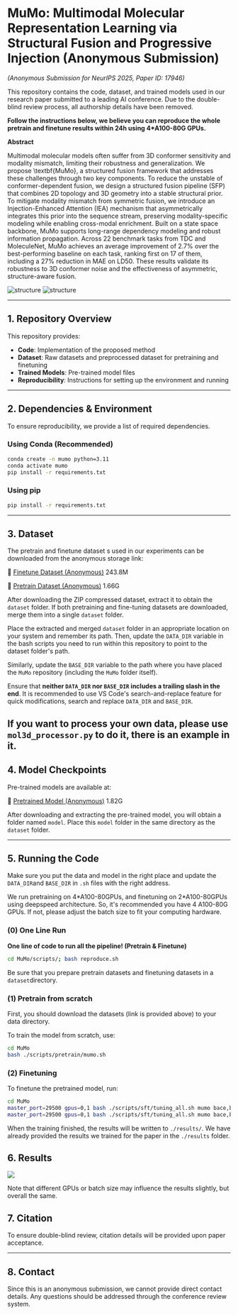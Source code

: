 # **MuMo: Multimodal Molecular Representation Learning via Structural Fusion and Progressive Injection (Anonymous Submission)**

*(Anonymous Submission for NeurIPS 2025, Paper ID: 17946)*

This repository contains the code, dataset, and trained models used in our research paper submitted to a leading AI conference. Due to the double-blind review process, all authorship details have been removed.

**Follow the instructions below, we believe you can reproduce the whole pretrain and finetune results within 24h using 4*A100-80G GPUs.**

**Abstract**

Multimodal molecular models often suffer from 3D conformer sensitivity and modality mismatch, limiting their robustness and generalization. We propose \textbf{MuMo}, a structured fusion framework that addresses these challenges through two key components. To reduce the unstable of conformer-dependent fusion, we design a structured fusion pipeline (SFP) that combines 2D topology and 3D geometry into a stable structural prior. To mitigate modality mismatch from symmetric fusion, we introduce an Injection-Enhanced Attention (IEA) mechanism that asymmetrically integrates this prior into the sequence stream, preserving modality-specific modeling while enabling cross-modal enrichment. 
Built on a state space backbone, MuMo supports long-range dependency modeling and robust information propagation. 
Across 22 benchmark tasks from TDC and MoleculeNet, MuMo achieves an average improvement of 2.7\% over the best-performing baseline on each task, ranking first on 17 of them, including a 27\% reduction in MAE on LD50. These results validate its robustness to 3D conformer noise and the effectiveness of asymmetric, structure-aware fusion.

![structure](./fig/structure.png)
![structure](./fig/fusion.jpg)

---

## **1. Repository Overview**

This repository provides:

- **Code**: Implementation of the proposed method
- **Dataset**: Raw datasets and preprocessed dataset for pretraining and finetuning
- **Trained Models**: Pre-trained model files
- **Reproducibility**: Instructions for setting up the environment and running

---

## **2. Dependencies & Environment**

To ensure reproducibility, we provide a list of required dependencies.

### **Using Conda (Recommended)**

```bash
conda create -n mumo python=3.11
conda activate mumo
pip install -r requirements.txt
```

### **Using pip**

```bash
pip install -r requirements.txt
```

---

## **3. Dataset**

The pretrain and finetune dataset s used in our experiments can be downloaded from the anonymous storage link:

🔗 [Finetune Dataset (Anonymous)](https://drive.google.com/file/d/1-KVM21Hc1pdx4p3agxqiuIuk-Gur_5KO/view?usp=sharing) 243.8M

🔗 [Pretrain Dataset (Anonymous)](https://drive.google.com/file/d/16m476wsvnVVbo6fD5qNVAeVN4FLathX-/view?usp=sharing) 1.66G

After downloading the ZIP compressed dataset, extract it to obtain the `dataset` folder. If both pretraining and fine-tuning datasets are downloaded, merge them into a single `dataset` folder.

Place the extracted and merged `dataset` folder in an appropriate location on your system and remember its path. Then, update the `DATA_DIR` variable in the bash scripts you need to run within this repository to point to the dataset folder's path. 

Similarly, update the `BASE_DIR` variable to the path where you have placed the `MuMo` repository (including the `MuMo` folder itself). 

Ensure that **neither `DATA_DIR` nor `BASE_DIR` includes a trailing slash in the end**. It is recommended to use VS Code's search-and-replace feature for quick modifications, search and replace `DATA_DIR` and `BASE_DIR`.

If you want to process your own data, please use `mol3d_processor.py` to do it, there is an example in it.
---

## **4. Model Checkpoints**

Pre-trained models are available at:

🔗 [Pretrained Model (Anonymous)](https://drive.google.com/file/d/1J5vNYV9q7rqpVIZsFuuqU6CrBqys7K2P/view?usp=sharing) 1.82G

After downloading and extracting the pre-trained model, you will obtain a folder named `model`. Place this `model` folder in the same directory as the `dataset` folder.

---

## **5. Running the Code**

Make sure you put the data and model in the right place and update the `DATA_DIR`and `BASE_DIR`  in `.sh` files with the right address.

We run pretraining on 4\*A100-80GPUs, and finetuning on 2\*A100-80GPUs using deepspeed architecture.  So, it's recommended you have 4 A100-80G GPUs. If not, please adjust the batch size to fit your computing hardware.

### (0) One Line Run

**One line of code to run all the pipeline! (Pretrain & Finetune)**

```bash
cd MuMo/scripts/; bash reproduce.sh
```

Be sure that you prepare pretrain datasets and finetuning datasets in a `dataset`directory.

### **(1) Pretrain from scratch**

First, you should download the datasets (link is provided above) to your data directory.

To train the model from scratch, use:

```bash
cd MuMo
bash ./scripts/pretrain/mumo.sh
```

### **(2) Finetuning**

To finetune the pretrained model, run:

```bash
cd MuMo
master_port=29500 gpus=0,1 bash ./scripts/sft/tuning_all.sh mumo bace,bbbp,clintox,tox21,sider,delaney,lipo,freesolv MuMoFinetune sft_geo_randomsplit;
master_port=29500 gpus=0,1 bash ./scripts/sft/tuning_all.sh mumo bace,bbbp MuMoFinetune sft_geo_scaffoldsplit;
```

When the training finished, the results will be written to `./results/`. We have already  provided the results we trained for the paper in the `./results` folder.

## 6. Results

![ ](./fig/results.png)

Note that different GPUs or batch size may influence the results slightly, but overall the same.

## **7. Citation**

To ensure double-blind review, citation details will be provided upon paper acceptance.

---

## **8. Contact**

Since this is an anonymous submission, we cannot provide direct contact details. Any questions should be addressed through the conference review system.
